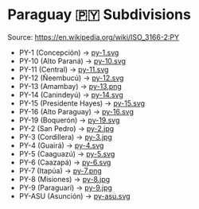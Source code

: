 # Paraguay 🇵🇾 Subdivisions

Source: https://en.wikipedia.org/wiki/ISO_3166-2:PY

* PY-1 (Concepción) -> [py-1.svg](https://github.com/amckenna41/iso3166-flag-icons/blob/main/iso3166-2-icons/PY/py-1.svg)
* PY-10 (Alto Paraná) -> [py-10.svg](https://github.com/amckenna41/iso3166-flag-icons/blob/main/iso3166-2-icons/PY/py-10.svg)
* PY-11 (Central) -> [py-11.svg](https://github.com/amckenna41/iso3166-flag-icons/blob/main/iso3166-2-icons/PY/py-11.svg)
* PY-12 (Ñeembucú) -> [py-12.svg](https://github.com/amckenna41/iso3166-flag-icons/blob/main/iso3166-2-icons/PY/py-12.svg)
* PY-13 (Amambay) -> [py-13.png](https://github.com/amckenna41/iso3166-flag-icons/blob/main/iso3166-2-icons/PY/py-13.png)
* PY-14 (Canindeyú) -> [py-14.svg](https://github.com/amckenna41/iso3166-flag-icons/blob/main/iso3166-2-icons/PY/py-14.svg)
* PY-15 (Presidente Hayes) -> [py-15.svg](https://github.com/amckenna41/iso3166-flag-icons/blob/main/iso3166-2-icons/PY/py-15.svg)
* PY-16 (Alto Paraguay) -> [py-16.svg](https://github.com/amckenna41/iso3166-flag-icons/blob/main/iso3166-2-icons/PY/py-16.svg)
* PY-19 (Boquerón) -> [py-19.svg](https://github.com/amckenna41/iso3166-flag-icons/blob/main/iso3166-2-icons/PY/py-19.svg)
* PY-2 (San Pedro) -> [py-2.jpg](https://github.com/amckenna41/iso3166-flag-icons/blob/main/iso3166-2-icons/PY/py-2.jpg)
* PY-3 (Cordillera) -> [py-3.jpg](https://github.com/amckenna41/iso3166-flag-icons/blob/main/iso3166-2-icons/PY/py-3.jpg)
* PY-4 (Guairá) -> [py-4.svg](https://github.com/amckenna41/iso3166-flag-icons/blob/main/iso3166-2-icons/PY/py-4.svg)
* PY-5 (Caaguazú) -> [py-5.svg](https://github.com/amckenna41/iso3166-flag-icons/blob/main/iso3166-2-icons/PY/py-5.svg)
* PY-6 (Caazapá) -> [py-6.svg](https://github.com/amckenna41/iso3166-flag-icons/blob/main/iso3166-2-icons/PY/py-6.svg)
* PY-7 (Itapúa) -> [py-7.png](https://github.com/amckenna41/iso3166-flag-icons/blob/main/iso3166-2-icons/PY/py-7.png)
* PY-8 (Misiones) -> [py-8.jpg](https://github.com/amckenna41/iso3166-flag-icons/blob/main/iso3166-2-icons/PY/py-8.jpg)
* PY-9 (Paraguarí) -> [py-9.jpg](https://github.com/amckenna41/iso3166-flag-icons/blob/main/iso3166-2-icons/PY/py-9.jpg)
* PY-ASU (Asunción) -> [py-asu.svg](https://github.com/amckenna41/iso3166-flag-icons/blob/main/iso3166-2-icons/PY/py-asu.svg)
